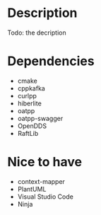 # Description
Todo: the decription

# Dependencies
- cmake
- cppkafka
- curlpp
- hiberlite
- oatpp 
- oatpp-swagger
- OpenDDS
- RaftLib

# Nice to have
- context-mapper
- PlantUML
- Visual Studio Code
- Ninja
